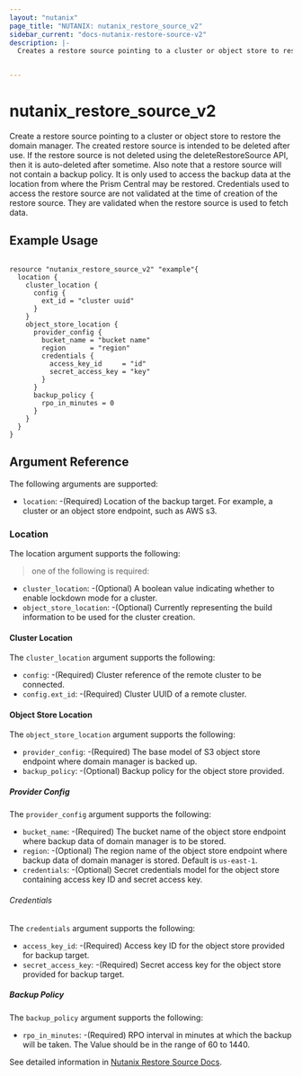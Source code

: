 ```yaml
---
layout: "nutanix"
page_title: "NUTANIX: nutanix_restore_source_v2"
sidebar_current: "docs-nutanix-restore-source-v2"
description: |-
  Creates a restore source pointing to a cluster or object store to restore the domain manager. The created restore source is intended to be deleted after use. If the restore source is not deleted using the deleteRestoreSource API, then it is auto-deleted after sometime. Also note that a restore source will not contain a backup policy. It is only used to access the backup data at the location from where the Prism Central may be restored. Credentials used to access the restore source are not validated at the time of creation of the restore source. They are validated when the restore source is used to fetch data.


---
```


# nutanix_restore_source_v2 

Create a restore source pointing to a cluster or object store to restore the domain manager. The created restore source is intended to be deleted after use. If the restore source is not deleted using the deleteRestoreSource API, then it is auto-deleted after sometime. Also note that a restore source will not contain a backup policy. It is only used to access the backup data at the location from where the Prism Central may be restored. Credentials used to access the restore source are not validated at the time of creation of the restore source. They are validated when the restore source is used to fetch data.


## Example Usage

```hcl

resource "nutanix_restore_source_v2" "example"{
  location {
    cluster_location {
      config {
        ext_id = "cluster uuid"
      }
    }
    object_store_location {
      provider_config {
        bucket_name = "bucket name"
        region      = "region"
        credentials {
          access_key_id     = "id"
          secret_access_key = "key"
        }
      }
      backup_policy {
        rpo_in_minutes = 0
      }
    }
  }
}

```

## Argument Reference
The following arguments are supported:

* `location`: -(Required) Location of the backup target. For example, a cluster or an object store endpoint, such as AWS s3.

### Location
The location argument supports the following:
> one of the following is required: 

* `cluster_location`: -(Optional) A boolean value indicating whether to enable lockdown mode for a cluster.
* `object_store_location`: -(Optional) Currently representing the build information to be used for the cluster creation.

#### Cluster Location
The `cluster_location` argument supports the following:

* `config`: -(Required) Cluster reference of the remote cluster to be connected.
* `config.ext_id`: -(Required) Cluster UUID of a remote cluster.

#### Object Store Location
The `object_store_location` argument supports the following:

* `provider_config`: -(Required) The base model of S3 object store endpoint where domain manager is backed up.
* `backup_policy`: -(Optional) Backup policy for the object store provided.

##### Provider Config
The `provider_config` argument supports the following:

* `bucket_name`: -(Required) The bucket name of the object store endpoint where backup data of domain manager is to be stored.
* `region`: -(Optional) The region name of the object store endpoint where backup data of domain manager is stored. Default is `us-east-1`.
* `credentials`: -(Optional) Secret credentials model for the object store containing access key ID and secret access key.

###### Credentials
The `credentials` argument supports the following:

* `access_key_id`: -(Required) Access key ID for the object store provided for backup target.
* `secret_access_key`: -(Required) Secret access key for the object store provided for backup target.

##### Backup Policy
The `backup_policy` argument supports the following:

* `rpo_in_minutes`: -(Required) RPO interval in minutes at which the backup will be taken. The Value should be in the range of 60 to 1440.



See detailed information in [Nutanix Restore Source Docs](https://developers.nutanix.com/api-reference?namespace=prism&version=v4.0#tag/DomainManager/operation/createRestoreSource).
